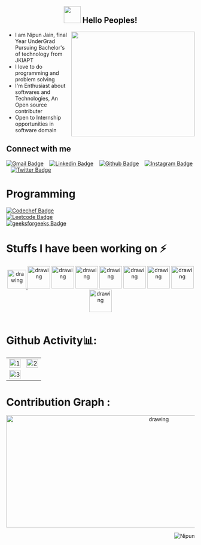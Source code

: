 <h2 align="center"> <img height="45" width="45" src="https://user-images.githubusercontent.com/84225692/121017728-39f37380-c7bb-11eb-91ca-43fdb725c42b.gif"<br> Hello Peoples! </h2>
<img height="280" width="330" src="https://user-images.githubusercontent.com/84225692/121028374-6613f200-c7c5-11eb-9ae9-fd8bd02ca2ba.gif" align="right"/>

* I am Nipun Jain, final Year UnderGrad Pursuing Bachelor's of technology from JKIAPT
* I love to do programming and problem solving
* I'm Enthusiast about softwares and Technologies, An Open source contributer 
* Open to Internship opportunities in software domain

<h2 > Connect with me </h2>
<p float="left">
<p align='center' float="left">
      
[![Gmail Badge](https://img.shields.io/badge/-GMail-c14438?style=flat-square&logo=Gmail&logoColor=white&link=mailto:nipunjain119@gmail.com)](mailto:nipunjain119@gmail.com) &nbsp;&nbsp;
[![Linkedin Badge](https://img.shields.io/badge/-Linkedin-005875?style=flat-square&logo=Linkedin&logoColor=white&link=https://linkedin.com/in/nipun-jain-49b0521b8/)](https://linkedin.com/in/nipun-jain-49b0521b8/) &nbsp;&nbsp;
[![Github Badge](https://img.shields.io/badge/-Github-000000?style=flat-square&logo=github&logoColor=white&link=https://www.github.com/codenipun)](https://www.github.com/codenipun) &nbsp;&nbsp;
[![Instagram Badge](https://img.shields.io/badge/-Instagram-fc03c2?style=flat-square&logo=instagram&logoColor=white&link=https://www.instagram.com/_nipun18/)](https://www.instagram.com/_nipun18/) &nbsp;&nbsp;
[![Twitter Badge](https://img.shields.io/badge/-Twitter-04a0d4?style=flat-square&logo=twitter&logoColor=white&link=https://twitter.com/Nipun58879642/)](https://twitter.com/Nipun58879642/) &nbsp;&nbsp;
      
# Programming
[![Codechef Badge](https://img.shields.io/badge/-Codechef-d9ba57?style=flat-square&logo=codechef&logoColor=black&link=https://www.codechef.com/users/nipunjain18)](https://www.codechef.com/users/nipunjain18) &nbsp;&nbsp;</br>
[![Leetcode Badge](https://img.shields.io/badge/-Leetcode-ffbb00?style=flat-square&logo=Leetcode&logoColor=black&link=https://leetcode.com/nipun18/)](https://leetcode.com/nipun18/) &nbsp;&nbsp;</br>
[![geeksforgeeks Badge](https://img.shields.io/badge/-geeksforgeeks-1d541f?style=flat-square&logo=geeksforgeeks&logoColor=white&link=https://auth.geeksforgeeks.org/user/nipun18/practice/)](https://auth.geeksforgeeks.org/user/nipun18/practice/) &nbsp;&nbsp;
      

<h1> Stuffs I have been working on &#x26A1 </h1>
<p float="left">
<p align='center' float="left">
<a href="https://www.qries.com/"> <img src="https://user-images.githubusercontent.com/84225692/121073289-f404d280-c7ef-11eb-8c24-550b9ec71d35.png" alt="drawing" width="50px"/> </a>
<img src="https://user-images.githubusercontent.com/83864140/196642751-abea5e9c-3ddc-447a-8f1c-7e576b5ed58e.png" alt="drawing" width="60px" margin="70px"/>
<img src="https://user-images.githubusercontent.com/83864140/196642786-c88e0d94-63ee-4a01-96e0-1f7a56d7c154.png" alt="drawing" width="60px"/>
<img src="https://user-images.githubusercontent.com/83864140/159668101-a8d5af37-cb51-4b2e-aa93-d108597f9a5f.png" alt="drawing" width="60px"/>     
<img src="https://user-images.githubusercontent.com/83864140/159667235-09c25566-1254-4111-9d7b-2054b8c81d25.png" alt="drawing" width="60px"/>
<img src="https://user-images.githubusercontent.com/83864140/196642814-ad0e9566-b65a-4df5-8662-7a584c4319c4.png" alt="drawing" width="60px"/>
<img src="https://user-images.githubusercontent.com/83864140/196642832-7708513b-3484-4e49-a1a8-d61ac01a537d.png" alt="drawing" width="60px"/>
<img src="https://user-images.githubusercontent.com/83864140/196646230-a5c1fbcf-c6c4-4742-98d7-b4bf8846a43d.png" alt="drawing" width="60px"/>
<img src="https://user-images.githubusercontent.com/83864140/196642976-9eded8ca-fba0-4111-aca9-6077bf9ddbc7.png" alt="drawing" width="60px"/>
<!-- <img src="https://user-images.githubusercontent.com/83864140/147858436-37ba7f32-e49a-4764-a825-5ef6e9517901.png" alt="drawing" width="70px"/> -->
<br></br>

# Github Activity📊:
<table align='center'>
  <tr>
    <td><img src="https://github-readme-stats.vercel.app/api?username=codenipun&theme=radical&show_icons=true&count_private=true&showicons=true&"  display=block width=100% height=auto  alt="1" ></td>
    <td><img src="https://github-readme-stats.vercel.app/api/top-langs/?username=codenipun&theme=radical&layout=compact&hide=Jupyter%20Notebook"  display=block width=100% height=auto  alt="2" ></td>
   </tr> 
   <tr>
      <td><img src="https://github-readme-streak-stats.herokuapp.com/?user=codenipun&theme=tokyonight"  display=block width=100% height=auto alt="3" ></td>
  </tr>
</table>



# Contribution Graph :
<p align="center"> <img src="https://activity-graph.herokuapp.com/graph?username=codenipun&theme=xcode" alt="drawing" width="800px" height="300px"/>
    
<p align="right"> <img src="https://komarev.com/ghpvc/?username=codenipun&label=visitors%20&color=129e00&style=plastic" alt="Nipun" /> 
